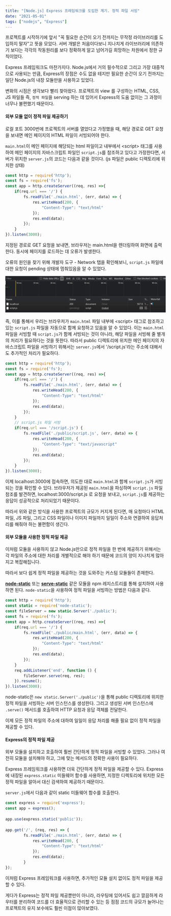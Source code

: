 ```yaml
---
title: "[Node.js] Express 프레임워크를 도입한 계기. 정적 파일 서빙"
date: "2021-05-01"
tags: ["nodejs", "Express"]
---
```

프로젝트를 시작하기에 앞서 "꼭 필요한 순간이 오기 전까지는 무작정 라이브러리를 도입하지 말자"고 뜻을 모았다. 서버 개발은 처음이다보니 지나치게 라이브러리에 의존하기 보다는 각각의 작동원리를 보다 정확하게 알고 넘어가길 희망하는 차원에서 정한 규칙이었다.

Express 프레임워크도 마찬가지다. Node.js에서 거의 필수적으로 그리고 가장 대중적으로 사용되는 만큼, Express의 장점은 수도 없을 테지만 필요한 순간이 오기 전까지는 일단 Node.js의 내장 모듈만을 사용하고 있었다. 

변화의 시점은 생각보다 빨리 찾아왔다. 프로젝트의 view 를 구성하는 HTML, CSS, JS 파일들 즉, ```정적 파일```을 serving 하는 데 있어서 Express의 도움 없이는 그 과정이 너무나 불편했기 때문이다.



#### 외부 모듈 없이 정적 파일 제공하기

로컬 포트 3000번에 프로젝트의 서버를 열었다고 가정했을 때, 해당 경로로 GET 요청을 보내면 메인 페이지의 HTML 파일이 서빙되어야 한다.

```main.html```이 메인 페이지에 해당되는 html 파일이고 내부에서 \<script> 태그를 사용하여 메인 페이지의 자바스크립트 파일인 ```script.js```를 참조하고 있다고 가정한다면, 서버가 위치한 ```server.js```의 코드는 다음과 같을 것이다. (js 파일은 public 디렉토리에 위치한 상태)

```javascript
const http = require('http');
const fs = require('fs');
const app = http.createServer((req, res) =>{
    if(req.url === '/') {
        fs.readFile('./main.html', (err, data) => {
            res.writeHead(200, {
                "Content-Type": "text/html"
            });
            res.end(data);
        });
    }
}).listen(3000);
```

지정된 경로로 GET 요청을 보내면, 브라우저는 main.html을 렌더링하여 화면에 출력한다. 동시에 페이지를 로드하는 데 오류가 발생한다.

오류의 원인을 찾기 위해 개발자 도구 - Network 탭을 확인해보니, ```script.js``` 파일에 대한 요청이 pending 상태에 멈춰있음을 알 수 있었다.

![사진1](../../../src/images/staticfile.PNG)



즉, 이를 통해서 우리는 브라우저가 ```main.html``` 파일 내부에 \<script> 태그로 참조하고 있는 ```script.js``` 파일을 자동으로 함께 요청하고 있음을 알 수 있었다. 이는 ```main.html``` 파일을 서빙할 때 ```script.js```가 함께 서빙되는 것이 아니라, 해당 파일을 서빙해 줄 별개의 처리가 필요하다는 것을 뜻한다. 따라서 public 디렉토리에 위치한 메인 페이지의 자바스크립트 파일을 서빙하기 위해서는 ```server.js```에서 '/script.js'라는 주소에 대해서도 추가적인 처리가 필요하다.

```javascript
const http = require('http');
const fs = require('fs');
const app = http.createServer((req, res) =>{
    if(req.url === '/') {
        fs.readFile('./main.html', (err, data) => {
            res.writeHead(200, {
                "Content-Type": "text/html"
            });
            res.end(data);
        });
    }
    // script.js 파일 서빙
    if(req.url === '/script.js') {
        fs.readFile('./public/script.js', (err, data) => {
            res.writeHead(200, {
                "Content-Type": "text/javascript"
            });
            res.end(data);
        });
    }
}).listen(3000);
```

이제 localhost:3000에 접속하면, 의도한 대로 ```main.html```과 함께 ```script.js```가 서빙되는 것을 확인할 수 있다. 브라우저가 제공된 ```main.html```을 파싱하며 ```script.js``` 파일 참조를 발견하면, localhost:3000/script.js 로 요청을 보내고, ```script.js```를 제공하는 응답이 성공적으로 처리되었기 때문이다.

따라서 위와 같은 방식을 사용한 프로젝트의 규모가 커지게 된다면, 매 요청마다 HTML 파일, JS 파일, 그리고 CSS 파일이나 이미지 파일까지 일일이 주소와 연결하여 응답처리를 해줘야 하는 불편함이 생긴다.



#### 외부 모듈을 사용한 정적 파일 제공

이처럼 모듈을 사용하지 않고 Node.js만으로 정적 파일을 한 번에 제공하기 위해서는 각 파일의 주소에 대한 처리를 개별적으로 해야 하기 때문에 코드의 양이 지나치게 많아지고 복잡해집니다. 

따라서 보다 쉽게 정적 파일을 제공하는 것을 도와주는 커스텀 모듈들이 존재한다.

**[node-static](https://www.npmjs.com/package/node-static)** 또는 **[serve-static](https://www.npmjs.com/package/serve-static)** 같은 모듈을 npm 레지스트리를 통해 설치하여 사용하면 된다. ```node-static```을 사용하여 정적 파일을 서빙하는 방법은 다음과 같다.

```javascript
const http = require('http');
const static = require('node-static');
const fileServer = new static.Server('./public');
const fs = require('fs');
const app = http.createServer((req, res) =>{
    if(req.url === '/') {
        fs.readFile('./public/main.html', (err, data) => {
            res.writeHead(200, {
                "Content-Type": "text/html"
            });
            res.end(data);
        });
    }
	req.addListener('end', function () {
        fileServer.serve(req, res);
    }).resume();
}).listen(3000);
```

node-static은 ```new static.Server('./public')```을 통해 public 디렉토리에 위치한 정적 파일을 서빙하는 서버 인스턴스를 생성한다. 그리고 생성된 서버 인스턴스에 ```.serve()``` 메서드를 호출하여 HTTP 요청과 응답 객체를 전달한다.



이제 모든 정적 파일의 주소에 대하여 일일이 응답 처리를 해줄 필요 없이 정적 파일을 제공할 수 있다.



#### Express의 정적 파일 제공

외부 모듈을 설치하고 호출하여 훨씬 간단하게 정적 파일을 서빙할 수 있었다. 그러나 여전히 모듈을 설치해야 하고, 그에 맞는 메서드의 정확한 사용이 필요하다.

Express 프레임워크를 사용하면 더욱 간단하게 정적 파일을 제공할 수 있다. Express에 내장된 ```express.static``` 미들웨어 함수를 사용하면, 지정한 디렉토리에 위치한 모든 정적 파일을 알아서 대신 검색하여 제공하기 때문이다.

```server.js```에서 다음과 같이 static 미들웨어 함수를 호출한다.

```javascript
const express = require('express');
const app = express();

app.use(express.static('public'));

app.get('/', (req, res) => {
        fs.readFile('./main.html', (err, data) => {
            res.writeHead(200, {
                "Content-Type": "text/html"
            });
            res.end(data);
        }
});
```

이처럼 Express 프레임워크를 사용하면, 추가적인 모듈 설치 없이도 정적 파일을 제공할 수 있다. 

게다가 Express는 정적 파일 제공뿐만이 아니라, 라우팅에 있어서도 쉽고 깔끔하게 라우터를 분리하여 코드를 더 효율적으로 관리할 수 있는 등 점점 코드의 규모가 늘어나는 프로젝트의 유지 보수에도 훨씬 이점이 많아보였다.